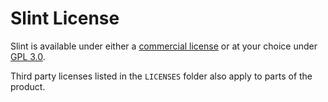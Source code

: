 # Slint License

Slint is available under either a [commercial license](LICENSES/LicenseRef-SixtyFPS-commercial.md)
or at your choice under [GPL 3.0](LICENSES/GPL-3.0-only.txt).

Third party licenses listed in the `LICENSES` folder also apply to parts of the product.
